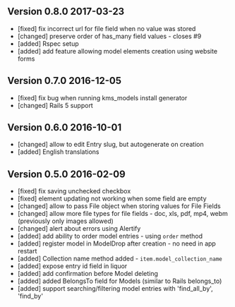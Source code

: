 ## Version 0.8.0 2017-03-23

* [fixed] fix incorrect url for file field when no value was stored
* [changed] preserve order of has_many field values - closes #9
* [added] Rspec setup
* [added] add feature allowing model elements creation using website forms

## Version 0.7.0 2016-12-05

* [fixed] fix bug when running kms_models install generator
* [changed] Rails 5 support

## Version 0.6.0 2016-10-01

* [changed] allow to edit Entry slug, but autogenerate on creation
* [added] English translations

## Version 0.5.0 2016-02-09

* [fixed] fix saving unchecked checkbox
* [fixed] element updating not working when some field are empty
* [changed] allow to pass File object when storing values for File Fields
* [changed] allow more file types for file fields - doc, xls, pdf, mp4, webm (previously only images allowed)
* [changed] alert about errors using Alertify
* [added] add ability to order model entries - using `order` method
* [added] register model in ModelDrop after creation - no need in app restart
* [added] Collection name method added - `item.model_collection_name`
* [added] expose entry id field in liquor
* [added] add confirmation before Model deleting
* [added] added BelongsTo field for Models (similar to Rails belongs_to)
* [added] support searching/filtering model entries with 'find_all_by', 'find_by'
